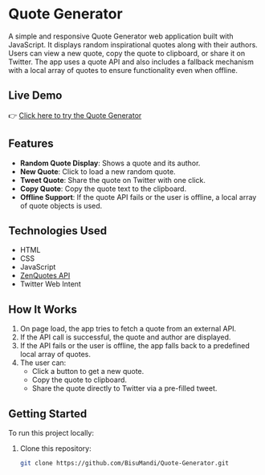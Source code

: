 # Quote Generator

A simple and responsive Quote Generator web application built with JavaScript. It displays random inspirational quotes along with their authors. Users can view a new quote, copy the quote to clipboard, or share it on Twitter. The app uses a quote API and also includes a fallback mechanism with a local array of quotes to ensure functionality even when offline.

## Live Demo

👉 [Click here to try the Quote Generator](https://bisumandi.github.io/Quote-Generator/)

## Features

- **Random Quote Display**: Shows a quote and its author.
- **New Quote**: Click to load a new random quote.
- **Tweet Quote**: Share the quote on Twitter with one click.
- **Copy Quote**: Copy the quote text to the clipboard.
- **Offline Support**: If the quote API fails or the user is offline, a local array of quote objects is used.

## Technologies Used

- HTML
- CSS
- JavaScript
- [ZenQuotes API](https://zenquotes.io/api/random)
- Twitter Web Intent

## How It Works

1. On page load, the app tries to fetch a quote from an external API.
2. If the API call is successful, the quote and author are displayed.
3. If the API fails or the user is offline, the app falls back to a predefined local array of quotes.
4. The user can:
   - Click a button to get a new quote.
   - Copy the quote to clipboard.
   - Share the quote directly to Twitter via a pre-filled tweet.

## Getting Started

To run this project locally:

1. Clone this repository:
   ```bash
   git clone https://github.com/BisuMandi/Quote-Generator.git